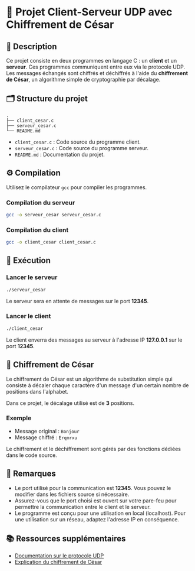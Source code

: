 # 📡 Projet Client-Serveur UDP avec Chiffrement de César

## 📝 Description
Ce projet consiste en deux programmes en langage C : un **client** et un **serveur**. Ces programmes communiquent entre eux via le protocole UDP. Les messages échangés sont chiffrés et déchiffrés à l'aide du **chiffrement de César**, un algorithme simple de cryptographie par décalage.

## 🗂️ Structure du projet
```
.
├── client_cesar.c
├── serveur_cesar.c
└── README.md
```

* `client_cesar.c` : Code source du programme client.
* `serveur_cesar.c` : Code source du programme serveur.
* `README.md` : Documentation du projet.

## ⚙️ Compilation
Utilisez le compilateur `gcc` pour compiler les programmes.

### Compilation du serveur
```bash
gcc -o serveur_cesar serveur_cesar.c
```

### Compilation du client
```bash
gcc -o client_cesar client_cesar.c
```

## 🚀 Exécution

### Lancer le serveur
```bash
./serveur_cesar
```
Le serveur sera en attente de messages sur le port **12345**.

### Lancer le client
```bash
./client_cesar
```
Le client enverra des messages au serveur à l'adresse IP **127.0.0.1** sur le port **12345**.

## 🔐 Chiffrement de César
Le chiffrement de César est un algorithme de substitution simple qui consiste à décaler chaque caractère d'un message d'un certain nombre de positions dans l'alphabet.

Dans ce projet, le décalage utilisé est de **3** positions.

### Exemple
* Message original : `Bonjour`
* Message chiffré : `Erqmrxu`

Le chiffrement et le déchiffrement sont gérés par des fonctions dédiées dans le code source.

## 📌 Remarques
* Le port utilisé pour la communication est **12345**. Vous pouvez le modifier dans les fichiers source si nécessaire.
* Assurez-vous que le port choisi est ouvert sur votre pare-feu pour permettre la communication entre le client et le serveur.
* Le programme est conçu pour une utilisation en local (localhost). Pour une utilisation sur un réseau, adaptez l'adresse IP en conséquence.

## 📚 Ressources supplémentaires
* [Documentation sur le protocole UDP](https://fr.wikipedia.org/wiki/User_Datagram_Protocol)
* [Explication du chiffrement de César](https://fr.wikipedia.org/wiki/Chiffrement_par_d%C3%A9calage)